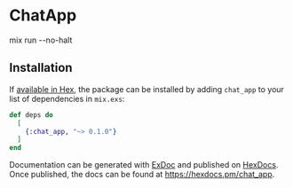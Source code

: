 # ChatApp

mix run --no-halt

## Installation

If [available in Hex](https://hex.pm/docs/publish), the package can be installed
by adding `chat_app` to your list of dependencies in `mix.exs`:

```elixir
def deps do
  [
    {:chat_app, "~> 0.1.0"}
  ]
end
```

Documentation can be generated with [ExDoc](https://github.com/elixir-lang/ex_doc)
and published on [HexDocs](https://hexdocs.pm). Once published, the docs can
be found at <https://hexdocs.pm/chat_app>.

